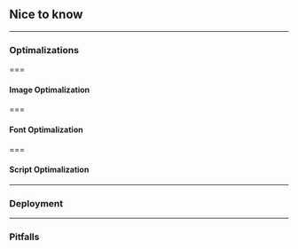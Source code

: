 ## Nice to know

---

### Optimalizations

===

#### Image Optimalization

===

#### Font Optimalization

===

#### Script Optimalization

---

### Deployment

---

### Pitfalls